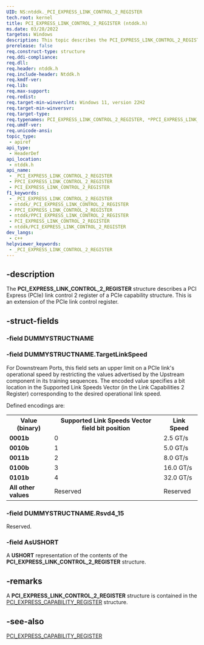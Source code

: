 ```yaml
---
UID: NS:ntddk._PCI_EXPRESS_LINK_CONTROL_2_REGISTER
tech.root: kernel
title: PCI_EXPRESS_LINK_CONTROL_2_REGISTER (ntddk.h)
ms.date: 03/28/2022
targetos: Windows
description: This topic describes the PCI_EXPRESS_LINK_CONTROL_2_REGISTER union.
prerelease: false
req.construct-type: structure
req.ddi-compliance: 
req.dll: 
req.header: ntddk.h
req.include-header: Ntddk.h
req.kmdf-ver: 
req.lib: 
req.max-support: 
req.redist: 
req.target-min-winverclnt: Windows 11, version 22H2
req.target-min-winversvr: 
req.target-type: 
req.typenames: PCI_EXPRESS_LINK_CONTROL_2_REGISTER, *PPCI_EXPRESS_LINK_CONTROL_2_REGISTER
req.umdf-ver: 
req.unicode-ansi: 
topic_type:
 - apiref
api_type:
 - HeaderDef
api_location:
 - ntddk.h
api_name:
 - _PCI_EXPRESS_LINK_CONTROL_2_REGISTER
 - PPCI_EXPRESS_LINK_CONTROL_2_REGISTER
 - PCI_EXPRESS_LINK_CONTROL_2_REGISTER
f1_keywords:
 - _PCI_EXPRESS_LINK_CONTROL_2_REGISTER
 - ntddk/_PCI_EXPRESS_LINK_CONTROL_2_REGISTER
 - PPCI_EXPRESS_LINK_CONTROL_2_REGISTER
 - ntddk/PPCI_EXPRESS_LINK_CONTROL_2_REGISTER
 - PCI_EXPRESS_LINK_CONTROL_2_REGISTER
 - ntddk/PCI_EXPRESS_LINK_CONTROL_2_REGISTER
dev_langs:
 - c++
helpviewer_keywords:
 - _PCI_EXPRESS_LINK_CONTROL_2_REGISTER
---
```


## -description

The **PCI_EXPRESS_LINK_CONTROL_2_REGISTER** structure describes a PCI Express (PCIe) link control 2 register of a PCIe capability structure. This is an extension of the PCIe link control register.

## -struct-fields

### -field DUMMYSTRUCTNAME

### -field DUMMYSTRUCTNAME.TargetLinkSpeed

For Downstream Ports, this field sets an upper limit on a PCIe link's operational speed by restricting the values advertised by the Upstream component in its training sequences.
The encoded value specifies a bit location in the Supported Link Speeds Vector (in the Link Capabilities 2 Register) corresponding to the desired operational link speed.

Defined encodings are:

<table>
<tr>
<th>Value (binary)</th>
<th>Supported Link Speeds Vector field bit position</th>
<th>Link Speed</th>
</tr>
<tr>
<td><b>0001b</b></td>
<td>0</td>
<td>2.5 GT/s</td>
</tr>
<tr>
<td><b>0010b</b></td>
<td>1</td>
<td>5.0 GT/s</td>
</tr>
<tr>
<td><b>0011b</b></td>
<td>2</td>
<td>8.0 GT/s</td>
</tr>
<tr>
<td><b>0100b</b></td>
<td>3</td>
<td>16.0 GT/s</td>
</tr>
<tr>
<td><b>0101b</b></td>
<td>4</td>
<td>32.0 GT/s</td>
</tr>
<tr>
<td><b>All other values</b></td>
<td>Reserved</td>
<td>Reserved</td>
</tr>
</table>

### -field DUMMYSTRUCTNAME.Rsvd4_15

Reserved.

### -field AsUSHORT

A **USHORT** representation of the contents of the **PCI_EXPRESS_LINK_CONTROL_2_REGISTER** structure.

## -remarks

A **PCI_EXPRESS_LINK_CONTROL_2_REGISTER** structure is contained in the [PCI_EXPRESS_CAPABILITY_REGISTER](ns-ntddk-_pci_express_capability.md) structure.

## -see-also

[PCI_EXPRESS_CAPABILITY_REGISTER](ns-ntddk-_pci_express_capability.md)

